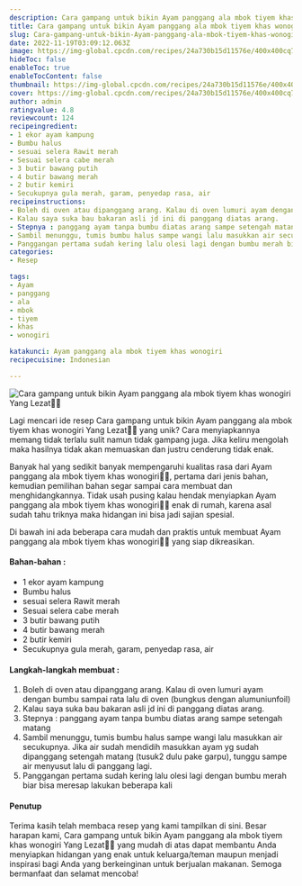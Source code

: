 ```yaml
---
description: Cara gampang untuk bikin Ayam panggang ala mbok tiyem khas wonogiri Yang Lezat"
title: Cara gampang untuk bikin Ayam panggang ala mbok tiyem khas wonogiri Yang Lezat
slug: Cara-gampang-untuk-bikin-Ayam-panggang-ala-mbok-tiyem-khas-wonogiri-Yang-Lezat
date: 2022-11-19T03:09:12.063Z
image: https://img-global.cpcdn.com/recipes/24a730b15d11576e/400x400cq70/photo.jpg
hideToc: false
enableToc: true
enableTocContent: false
thumbnail: https://img-global.cpcdn.com/recipes/24a730b15d11576e/400x400cq70/photo.jpg
cover: https://img-global.cpcdn.com/recipes/24a730b15d11576e/400x400cq70/photo.jpg
author: admin
ratingvalue: 4.8
reviewcount: 124
recipeingredient:
- 1 ekor ayam kampung
- Bumbu halus
- sesuai selera Rawit merah
- Sesuai selera cabe merah
- 3 butir bawang putih
- 4 butir bawang merah
- 2 butir kemiri
- Secukupnya gula merah, garam, penyedap rasa, air
recipeinstructions:
- Boleh di oven atau dipanggang arang. Kalau di oven lumuri ayam dengan bumbu sampai rata lalu di oven (bungkus dengan alumuniunfoil)
- Kalau saya suka bau bakaran asli jd ini di panggang diatas arang.
- Stepnya : panggang ayam tanpa bumbu diatas arang sampe setengah matang
- Sambil menunggu, tumis bumbu halus sampe wangi lalu masukkan air secukupnya. Jika air sudah mendidih masukkan ayam yg sudah dipanggang setengah matang (tusuk2 dulu pake garpu), tunggu sampe air menyusut lalu di panggang lagi.
- Panggangan pertama sudah kering lalu olesi lagi dengan bumbu merah biar bisa meresap lakukan beberapa kali
categories:
- Resep

tags:
- Ayam
- panggang
- ala
- mbok
- tiyem
- khas
- wonogiri

katakunci: Ayam panggang ala mbok tiyem khas wonogiri
recipecuisine: Indonesian

---
```


![Cara gampang untuk bikin Ayam panggang ala mbok tiyem khas wonogiri Yang Lezat👩‍🍳](https://img-global.cpcdn.com/recipes/24a730b15d11576e/400x400cq70/photo.jpg)

Lagi mencari ide resep Cara gampang untuk bikin Ayam panggang ala mbok tiyem khas wonogiri Yang Lezat👩‍🍳 yang unik? Cara menyiapkannya memang tidak terlalu sulit namun tidak gampang juga. Jika keliru mengolah maka hasilnya tidak akan memuaskan dan justru cenderung tidak enak.

Banyak hal yang sedikit banyak mempengaruhi kualitas rasa dari Ayam panggang ala mbok tiyem khas wonogiri👩‍🍳, pertama dari jenis bahan, kemudian pemilihan bahan segar sampai cara membuat dan menghidangkannya. Tidak usah pusing kalau hendak menyiapkan Ayam panggang ala mbok tiyem khas wonogiri👩‍🍳 enak di rumah, karena asal sudah tahu triknya maka hidangan ini bisa jadi sajian spesial.

Di bawah ini ada beberapa cara mudah dan praktis untuk membuat Ayam panggang ala mbok tiyem khas wonogiri👩‍🍳 yang siap dikreasikan.

<!--inarticleads1-->

#### Bahan-bahan :

- 1 ekor ayam kampung
- Bumbu halus
- sesuai selera Rawit merah
- Sesuai selera cabe merah
- 3 butir bawang putih
- 4 butir bawang merah
- 2 butir kemiri
- Secukupnya gula merah, garam, penyedap rasa, air

<!--inarticleads2-->

#### Langkah-langkah membuat :

1. Boleh di oven atau dipanggang arang. Kalau di oven lumuri ayam dengan bumbu sampai rata lalu di oven (bungkus dengan alumuniunfoil)
1. Kalau saya suka bau bakaran asli jd ini di panggang diatas arang.
1. Stepnya : panggang ayam tanpa bumbu diatas arang sampe setengah matang
1. Sambil menunggu, tumis bumbu halus sampe wangi lalu masukkan air secukupnya. Jika air sudah mendidih masukkan ayam yg sudah dipanggang setengah matang (tusuk2 dulu pake garpu), tunggu sampe air menyusut lalu di panggang lagi.
1. Panggangan pertama sudah kering lalu olesi lagi dengan bumbu merah biar bisa meresap lakukan beberapa kali

#### Penutup

Terima kasih telah membaca resep yang kami tampilkan di sini. Besar harapan kami, Cara gampang untuk bikin Ayam panggang ala mbok tiyem khas wonogiri Yang Lezat👩‍🍳 yang mudah di atas dapat membantu Anda menyiapkan hidangan yang enak untuk keluarga/teman maupun menjadi inspirasi bagi Anda yang berkeinginan untuk berjualan makanan. Semoga bermanfaat dan selamat mencoba!